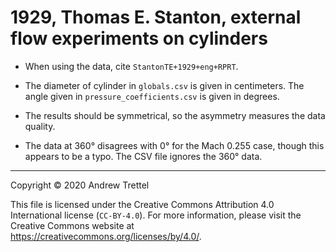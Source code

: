 # 1929, Thomas E. Stanton, external flow experiments on cylinders

- When using the data, cite `StantonTE+1929+eng+RPRT`.

- The diameter of cylinder in `globals.csv` is given in centimeters.  The angle
  given in `pressure_coefficients.csv` is given in degrees.

- The results should be symmetrical, so the asymmetry measures the data
  quality.

- The data at 360° disagrees with 0° for the Mach 0.255 case, though this
  appears to be a typo.  The CSV file ignores the 360° data.

-------------------------------------------------------------------------------

Copyright © 2020 Andrew Trettel

This file is licensed under the Creative Commons Attribution 4.0 International
license (`CC-BY-4.0`).  For more information, please visit the Creative Commons
website at <https://creativecommons.org/licenses/by/4.0/>.
